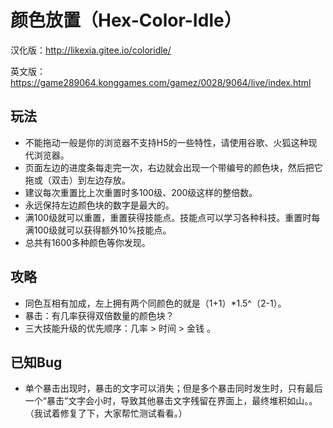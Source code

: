 # 颜色放置（Hex-Color-Idle）

汉化版：http://likexia.gitee.io/coloridle/

英文版：https://game289064.konggames.com/gamez/0028/9064/live/index.html


## 玩法

* 不能拖动一般是你的浏览器不支持H5的一些特性，请使用谷歌、火狐这种现代浏览器。
* 页面左边的进度条每走完一次，右边就会出现一个带编号的颜色块，然后把它拖或（双击）到左边存放。
* 建议每次重置比上次重置时多100级、200级这样的整倍数。
* 永远保持左边颜色块的数字是最大的。
* 满100级就可以重置，重置获得技能点。技能点可以学习各种科技。重置时每满100级就可以获得额外10%技能点。
* 总共有1600多种颜色等你发现。


## 攻略

* 同色互相有加成，左上拥有两个同颜色的就是（1+1）*1.5^（2-1）。
* 暴击：有几率获得双倍数量的颜色块？
* 三大技能升级的优先顺序：几率 > 时间 > 金钱 。

## 已知Bug

* 单个暴击出现时，暴击的文字可以消失；但是多个暴击同时发生时，只有最后一个“暴击”文字会小时，导致其他暴击文字残留在界面上，最终堆积如山。。（我试着修复了下，大家帮忙测试看看。）
